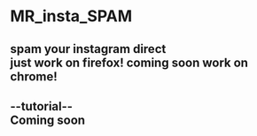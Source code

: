 # MR_insta_SPAM
  spam your instagram direct<br>
  just work on firefox!
  coming soon work on chrome!
  ---------------------------
  --tutorial--<br>
  Coming soon
  ---------------------------
